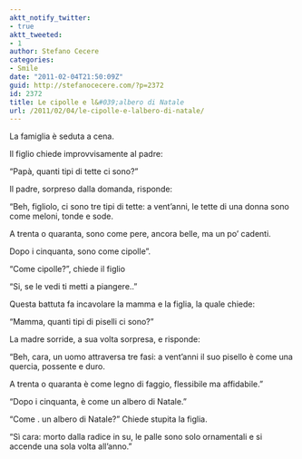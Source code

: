 ```yaml
---
aktt_notify_twitter:
- true
aktt_tweeted:
- 1
author: Stefano Cecere
categories:
- Smile
date: "2011-02-04T21:50:09Z"
guid: http://stefanocecere.com/?p=2372
id: 2372
title: Le cipolle e l&#039;albero di Natale
url: /2011/02/04/le-cipolle-e-lalbero-di-natale/
---
```


La famiglia è seduta a cena.
  
Il figlio chiede improvvisamente al padre:

&#8220;Papà, quanti tipi di tette ci sono?&#8221;

Il padre, sorpreso dalla domanda, risponde:

&#8220;Beh, figliolo, ci sono tre tipi di tette: a vent&#8217;anni, le tette di una donna sono come meloni, tonde e sode.
  
A trenta o quaranta, sono come pere, ancora belle, ma un po&#8217; cadenti.
  
Dopo i cinquanta, sono come cipolle&#8221;.
  
&#8220;Come cipolle?&#8221;, chiede il figlio
  
&#8220;Si, se le vedi ti metti a piangere..&#8221;

Questa battuta fa incavolare la mamma e la figlia, la quale chiede:
  
&#8220;Mamma, quanti tipi di piselli ci sono?&#8221;
  
La madre sorride, a sua volta sorpresa, e risponde:
  
&#8220;Beh, cara, un uomo attraversa tre fasi: a vent&#8217;anni il suo pisello è come una quercia, possente e duro.
  
A trenta o quaranta è come legno di faggio, flessibile ma affidabile.&#8221;
  
&#8220;Dopo i cinquanta, è come un albero di Natale.&#8221;
  
&#8220;Come . un albero di Natale?&#8221; Chiede stupita la figlia.
  
&#8220;Sì cara: morto dalla radice in su, le palle sono solo ornamentali e si accende una sola volta all&#8217;anno.&#8221;